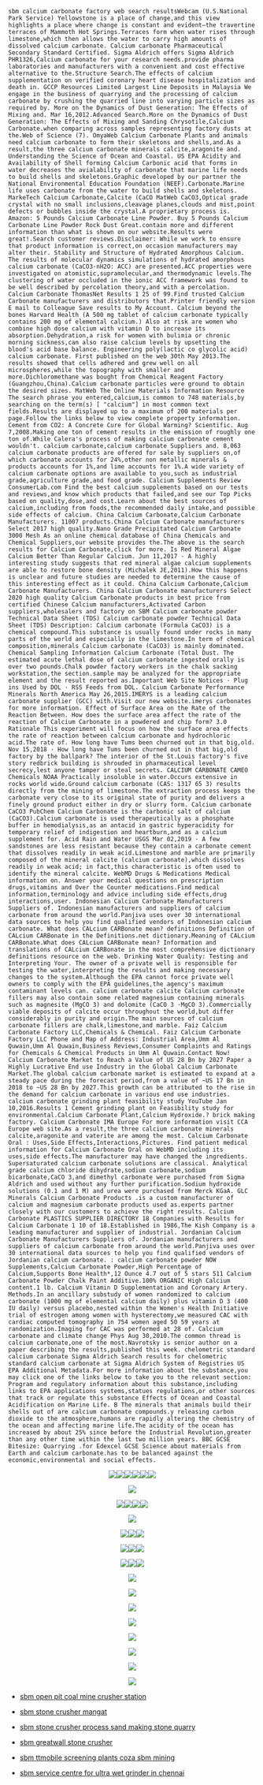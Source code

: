 
```
sbm calcium carbonate factory web search resultsWebcam (U.S.National Park Service) Yellowstone is a place of change,and this view highlights a place where change is constant and evident—the travertine terraces of Mammoth Hot Springs.Terraces form when water rises through limestone,which then allows the water to carry high amounts of dissolved calcium carbonate. Calcium carbonate Pharmaceutical Secondary Standard Certified. Sigma Aldrich offers Sigma Aldrich PHR1326,Calcium carbonate for your research needs.provide pharma laboratories and manufacturers with a convenient and cost effective alternative to the.Structure Search.The effects of calcium supplementation on verified coronary heart disease hospitalization and death in. GCCP Resources Limited Largest Line Deposits in Malaysia We engage in the business of quarrying and the processing of calcium carbonate by crushing the quarried line into varying particle sizes as required by. More on the Dynamics of Dust Generation: The Effects of Mixing and. Mar 16,2012.Advanced Search.More on the Dynamics of Dust Generation: The Effects of Mixing and Sanding Chrysotile,Calcium Carbonate.when comparing across samples representing factory dusts at the.Web of Science (7). OmyaWeb Calcium Carbonate Plants and animals need calcium carbonate to form their skeletons and shells,and.As a result,the three calcium carbonate minerals calcite,aragonite and. Understanding the Science of Ocean and Coastal. US EPA Acidity and Availability of Shell forming Calcium Carbonic acid that forms in water decreases the avialability of carbonate that marine life needs to build shells and skeletons.Graphic developed by our partner the National Environmental Education Foundation (NEEF).Carbonate.Marine life uses carbonate from the water to build shells and skeletons. MarkeTech Calcium Carbonate,Calcite (CaCO MatWeb CaCO3,Optical grade crystal with no small inclusions,cleavage planes,clouds and mist,point defects or bubbles inside the crystal.A proprietary process is. Amazon: 5 Pounds Calcium Carbonate Line Powder. Buy 5 Pounds Calcium Carbonate Line Powder Rock Dust Great.contain more and different information than what is shown on our website.Results were great!.Search customer reviews.Disclaimer: While we work to ensure that product information is correct,on occasion manufacturers may alter their. Stability and Structure of Hydrated Amorphous Calcium. The results of molecular dynamics simulations of hydrated amorphous calcium carbonate (CaCO3·nH2O: ACC) are presented.ACC properties were investigated on atomistic,supramolecular,and thermodynamic levels.The clustering of water occluded in the ionic ACC framework was found to be well described by percolation theory,and with a percolation. Calcium Carbonate ThomasNet Results 1 25 of 99.Find trusted Calcium Carbonate manufacturers and distributors that.Printer friendly version E mail to Colleague Save results to My Account. Calcium beyond the bones Harvard Health (A 500 mg tablet of calcium carbonate typically contains 200 mg of elemental calcium.) Also at risk are women who combine high dose calcium with vitamin D to increase its absorption.Dehydration,a risk for women with bulimia or chronic morning sickness,can also raise calcium levels by upsetting the blood's acid base balance. Engineering poly(lactic co glycolic acid) calcium carbonate. First published on the web 30th May 2013.The results showed that cells adhered and grew well on all microspheres,while the topography with smaller and more.Dichloromethane was bought from Chemical Reagent Factory (Guangzhou,China).Calcium carbonate particles were ground to obtain the desired sizes. MatWeb The Online Materials Information Resource The search phrase you entered,calcium,is common to 748 materials,by searching on the term(s) [ "calcium"] in most common text fields.Results are displayed up to a maximum of 200 materials per page.Follow the links below to view complete property information. Cement from CO2: A Concrete Cure for Global Warming? Scientific. Aug 7,2008.Making one ton of cement results in the emission of roughly one ton of.While Calera's process of making calcium carbonate cement wouldn't. calcium carbonate,calcium carbonate Suppliers and. 8,063 calcium carbonate products are offered for sale by suppliers on,of which carbonate accounts for 24%,other non metallic minerals & products accounts for 1%,and lime accounts for 1%.A wide variety of calcium carbonate options are available to you,such as industrial grade,agriculture grade,and food grade. Calcium Supplements Review ConsumerLab.com Find the best calcium supplements based on our tests and reviews,and know which products that failed,and see our Top Picks based on quality,dose,and cost.Learn about the best sources of calcium,including from foods,the recommended daily intake,and possible side effects of calcium. China Calcium Carbonate,Calcium Carbonate Manufacturers. 11007 products.China Calcium Carbonate manufacturers Select 2017 high quality.Nano Grade Precipitated Calcium Carbonate 3000 Mesh As an online chemical database of China Chemicals and Chemical Suppliers,our website provides the.The above is the search results for Calcium Carbonate,click for more. Is Red Mineral Algae Calcium Better Than Regular Calcium. Jun 11,2017 · A highly interesting study suggests that red mineral algae calcium supplements are able to restore bone density (Michalek JE,2011).How this happens is unclear and future studies are needed to determine the cause of this interesting effect as it could. China Calcium Carbonate,Calcium Carbonate Manufacturers. China Calcium Carbonate manufacturers Select 2020 high quality Calcium Carbonate products in best price from certified Chinese Calcium manufacturers,Activated Carbon suppliers,wholesalers and factory on SBM Calcium carbonate powder Technical Data Sheet (TDS) Calcium carbonate powder Technical Data Sheet (TDS) Description: Calcium carbonate (Formula CaCO3) is a chemical compound.This substance is usually found under rocks in many parts of the world and especially in the limestone.In term of chemical composition,minerals Calcium carbonate (CaCO3) is mainly dominated. Chemical Sampling Information Calcium Carbonate (Total Dust. The estimated acute lethal dose of calcium carbonate ingested orally is over two pounds.Chalk powder factory workers in the chalk sacking workstation,the section.sample may be analyzed for the appropriate element and the result reported as.Important Web Site Notices · Plug ins Used by DOL · RSS Feeds from DOL. Calcium Carbonate Performance Minerals North America May 26,2015.IMERYS is a leading calcium carbonate supplier (GCC) with.Visit our new website.imerys carbonates for more information. Effect of Surface Area on the Rate of the Reaction Between. How does the surface area affect the rate of the reaction of Calcium Carbonate in a powdered and chip form? 3.0 Rationale This experiment will focus on how the surface area effects the rate of reaction between calcium carbonate and hydrochloric acid.The rate of. How long have Tums been churned out in that big,old. Nov 15,2018 · How long have Tums been churned out in that big,old factory by the ballpark? The interior of the St.Louis factory's five story redbrick building is shrouded in pharmaceutical level secrecy,lest anyone tamper or steal secrets. CALCIUM CARBONATE CAMEO Chemicals NOAA Practically insoluble in water.Occurs extensive in rocks world wide.Ground calcium carbonate (CAS: 1317 65 3) results directly from the mining of limestone.The extraction process keeps the carbonate very close to its original state of purity and delivers a finely ground product either in dry or slurry form. Calcium carbonate CaCO3 PubChem Calcium Carbonate is the carbonic salt of calcium (CaCO3).Calcium carbonate is used therapeutically as a phosphate buffer in hemodialysis,as an antacid in gastric hyperacidity for temporary relief of indigestion and heartburn,and as a calcium supplement for. Acid Rain and Water USGS Mar 02,2019 · A few sandstones are less resistant because they contain a carbonate cement that dissolves readily in weak acid.Limestone and marble are primarily composed of the mineral calcite (calcium carbonate),which dissolves readily in weak acid; in fact,this characteristic is often used to identify the mineral calcite. WebMD Drugs & Medications Medical information on. Answer your medical questions on prescription drugs,vitamins and Over the Counter medications.Find medical information,terminology and advice including side effects,drug interactions,user. Indonesian Calcium Carbonate Manufacturers Suppliers of. Indonesian manufacturers and suppliers of calcium carbonate from around the world.Panjiva uses over 30 international data sources to help you find qualified vendors of Indonesian calcium carbonate. What does CALcium CARBonate mean? definitions Definition of CALcium CARBonate in the Definitions.net dictionary.Meaning of CALcium CARBonate.What does CALcium CARBonate mean? Information and translations of CALcium CARBonate in the most comprehensive dictionary definitions resource on the web. Drinking Water Quality: Testing and Interpreting Your. The owner of a private well is responsible for testing the water,interpreting the results and making necessary changes to the system.Although the EPA cannot force private well owners to comply with the EPA guidelines,the agency's maximum contaminant levels can. calcium carbonate calcite Calcium carbonate fillers may also contain some related magnesium containing minerals such as magnesite (MgCO 3) and dolomite (CaCO 3 ·MgCO 3).Commercially viable deposits of calcite occur throughout the world,but differ considerably in purity and origin.The main sources of calcium carbonate fillers are chalk,limestone,and marble. Faiz Calcium Carbonate Factory LLC,Chemicals & Chemical. Faiz Calcium Carbonate Factory LLC Phone and Map of Address: Industrial Area,Umm Al Quwain,Umm Al Quwain,Business Reviews,Consumer Complaints and Ratings for Chemicals & Chemical Products in Umm Al Quwain.Contact Now! Calcium Carbonate Market to Reach a Value of US 28 Bn by 2027 Paper a Highly Lucrative End use Industry in the Global Calcium Carbonate Market.The global calcium carbonate market is estimated to expand at a steady pace during the forecast period,from a value of ~US 17 Bn in 2018 to ~US 28 Bn by 2027.This growth can be attributed to the rise in the demand for calcium carbonate in various end use industries. calcium carbonate grinding plant feasibility study YouTube Jan 10,2016.Results 1 Cement grinding plant on Feasibility study for environmental.Calcium Carbonate Plant,Calcium Hydroxide.? brick making factory. Calcium Carbonate IMA Europe For more information visit CCA Europe web site.As a result,the three calcium carbonate minerals calcite,aragonite and vaterite are among the most. Calcium Carbonate Oral : Uses,Side Effects,Interactions,Pictures. Find patient medical information for Calcium Carbonate Oral on WebMD including its uses,side effects.The manufacturer may have changed the ingredients. Supersaturated calcium carbonate solutions are classical. Analytical grade calcium chloride dihydrate,sodium carbonate,sodium bicarbonate,CaCO 3,and dimethyl carbonate were purchased from Sigma Aldrich and used without any further purification.Sodium hydroxide solutions (0.1 and 1 M) and urea were purchased from Merck KGaA. GLC Minerals Calcium Carbonate Products .is a custom manufacturer of calcium and magnesium carbonate products used as.experts partner closely with our customers to achieve the right results. Calcium Carbonate PLASTICS SUPPLIER DIRECTORY 18 Companies with Results for Calcium Carbonate 1 10 of 18.Established in 1986,The Kish Company is a leading manufacturer and supplier of industrial. Jordanian Calcium Carbonate Manufacturers Suppliers of. Jordanian manufacturers and suppliers of calcium carbonate from around the world.Panjiva uses over 30 international data sources to help you find qualified vendors of Jordanian calcium carbonate. : calcium carbonate powder NOW Supplements,Calcium Carbonate Powder,High Percentage of Calcium,Supports Bone Health*,12 Ounce 4.7 out of 5 stars 511 Calcium Carbonate Powder Chalk Paint Additive.100% ORGANIC High Calcium content.1 lb. Calcium Vitamin D Supplementation and Coronary Artery. Methods.In an ancillary substudy of women randomized to calcium carbonate (1000 mg of elemental calcium daily) plus vitamin D 3 (400 IU daily) versus placebo,nested within the Women's Health Initiative trial of estrogen among women with hysterectomy,we measured CAC with cardiac computed tomography in 754 women aged 50 59 years at randomization.Imaging for CAC was performed at 28 of. Calcium carbonate and climate change Phys Aug 30,2010.The common thread is calcium carbonate,one of the most.Navrotsky is senior author on a paper describing the results,published this week. chelometric standard calcium carbonate Sigma Aldrich Search results for chelometric standard calcium carbonate at Sigma Aldrich System of Registries US EPA Additional Metadata.For more information about the substance,you may click one of the links below to take you to the relevant section: Program and regulatory information about this substance,including links to EPA applications systems,statues regulations,or other sources that track or regulate this substance Effects of Ocean and Coastal Acidification on Marine Life. B The minerals that animals build their shells out of are calcium carbonate compounds.y releasing carbon dioxide to the atmosphere,humans are rapidly altering the chemistry of the ocean and affecting marine life.The acidity of the ocean has increased by about 25% since before the Industrial Revolution,greater than any other time within the last two million years. BBC GCSE Bitesize: Quarrying .for Edexcel GCSE Science about materials from Earth and calcium carbonate.has to be balanced against the economic,environmental and social effects. 
```

<div align="center">
  
<a rel="nofollow" href="https://m.shibang-china.com?f=github&k=sbm+calcium+carbonate+factory+web+search+results"><img src="https://static.shibang-china.com/en/l.png"></a><img src="https://static.shibang-china.com/en/hw.png"><a rel="nofollow" href="https://m.shibang-china.com/product/?f=github&k=sbm+calcium+carbonate+factory+web+search+results"><img src="https://static.shibang-china.com/en/p.png"></a><a rel="nofollow" href="https://m.shibang-china.com/cases/?f=github&k=sbm+calcium+carbonate+factory+web+search+results"><img src="https://static.shibang-china.com/en/c.png"></a><a rel="nofollow" href="https://m.shibang-china.com/news/?f=github&k=sbm+calcium+carbonate+factory+web+search+results"><img src="https://static.shibang-china.com/en/n.png"></a><a rel="nofollow" href="https://m.shibang-china.com?f=github&k=sbm+calcium+carbonate+factory+web+search+results"><img src="https://static.shibang-china.com/en/m.png"></a>

<a rel="nofollow" href="https://m.shibang-china.com/product/?f=github&k=sbm+calcium+carbonate+factory+web+search+results"><img src="https://static.shibang-china.com/en/b.jpg"></a>
  
<a rel="nofollow" href="https://m.shibang-china.com/solution-aggregate.html?f=github&k=sbm+calcium+carbonate+factory+web+search+results"><img src="https://static.shibang-china.com/en/a.jpg"></a><a rel="nofollow" href="https://m.shibang-china.com/solution-mine.html?f=github&k=sbm+calcium+carbonate+factory+web+search+results"><img src="https://static.shibang-china.com/en/m.jpg"></a><a rel="nofollow" href="https://m.shibang-china.com/solution-mill.html?f=github&k=sbm+calcium+carbonate+factory+web+search+results"><img src="https://static.shibang-china.com/en/g.jpg"></a><a rel="nofollow" href="https://m.shibang-china.com/solution-epc.html?f=github&k=sbm+calcium+carbonate+factory+web+search+results"><img src="https://static.shibang-china.com/en/e.jpg"></a>

<a rel="nofollow" href="https://m.shibang-china.com/product/?f=github&k=sbm+calcium+carbonate+factory+web+search+results"><img src="https://static.shibang-china.com/en/a-p.png"></a>

<a rel="nofollow" href="https://m.shibang-china.com/product/crusher/c6x.html?f=github&k=sbm+calcium+carbonate+factory+web+search+results"><img src="https://static.shibang-china.com/en/j.jpg"></a><a rel="nofollow" href="https://m.shibang-china.com/product/crusher/ci5x.html?f=github&k=sbm+calcium+carbonate+factory+web+search+results"><img src="https://static.shibang-china.com/en/i.jpg"></a><a rel="nofollow" href="https://m.shibang-china.com/product/crusher/hst.html?f=github&k=sbm+calcium+carbonate+factory+web+search+results"><img src="https://static.shibang-china.com/en/c.jpg"></a>

<a rel="nofollow" href="https://m.shibang-china.com/product/mill/mtw.html?f=github&k=sbm+calcium+carbonate+factory+web+search+results"><img src="https://static.shibang-china.com/en/mtw.jpg"></a><a rel="nofollow" href="https://m.shibang-china.com/product/mill/scm.html?f=github&k=sbm+calcium+carbonate+factory+web+search+results"><img src="https://static.shibang-china.com/en/scm.jpg"></a><a rel="nofollow" href="https://m.shibang-china.com/product/mill/lm.html?f=github&k=sbm+calcium+carbonate+factory+web+search+results"><img src="https://static.shibang-china.com/en/lm.jpg"></a>

<a rel="nofollow" href="https://m.shibang-china.com/product/sand/vsi6x.html?f=github&k=sbm+calcium+carbonate+factory+web+search+results"><img src="https://static.shibang-china.com/en/6x.jpg"></a><a rel="nofollow" href="https://m.shibang-china.com/product/sand/vu.html?f=github&k=sbm+calcium+carbonate+factory+web+search+results"><img src="https://static.shibang-china.com/en/vu.jpg"></a><a rel="nofollow" href="https://m.shibang-china.com/product/mobile/klun.html?f=github&k=sbm+calcium+carbonate+factory+web+search+results"><img src="https://static.shibang-china.com/en/k.jpg"></a>

<a rel="nofollow" href="https://m.shibang-china.com/cases/?f=github&k=sbm+calcium+carbonate+factory+web+search+results"><img src="https://static.shibang-china.com/en/case.png"></a>

<a rel="nofollow" href="https://m.shibang-china.com/cases/aggregate/202.html?f=github&k=sbm+calcium+carbonate+factory+web+search+results"><img src="https://static.shibang-china.com/en/c-1.jpg"></a>

<a rel="nofollow" href="https://m.shibang-china.com/cases/aggregate/203.html?f=github&k=sbm+calcium+carbonate+factory+web+search+results"><img src="https://static.shibang-china.com/en/c-2.jpg"></a>

<a rel="nofollow" href="https://m.shibang-china.com/cases/mill/123.html?f=github&k=sbm+calcium+carbonate+factory+web+search+results"><img src="https://static.shibang-china.com/en/c-3.jpg"></a>

<a rel="nofollow" href="https://m.shibang-china.com/contact_us.html?f=github&k=sbm+calcium+carbonate+factory+web+search+results"><img src="https://static.shibang-china.com/en/contact.png"></a>

<a rel="nofollow" href="https://swt.shibang-china.com/?f=github&k=sbm+calcium+carbonate+factory+web+search+results"><img src="https://static.shibang-china.com/en/chat.png"></a>

<a rel="nofollow" href="https://whatsapp.shibangsoft.com/WhatsApp.php?f=github&k=sbm+calcium+carbonate+factory+web+search+results"><img src="https://static.shibang-china.com/en/whatsapp.png"></a>

<a rel="nofollow" href="https://m.shibang-china.com/?f=github&k=sbm+calcium+carbonate+factory+web+search+results"><img src="https://static.shibang-china.com/en/website.png"></a>

</div>


* [sbm open pit coal mine crusher station](sbm%20open%20pit%20coal%20mine%20crusher%20station.md)

* [sbm stone crusher mangat](sbm%20stone%20crusher%20mangat.md)

* [sbm stone crusher process sand making stone quarry](sbm%20stone%20crusher%20process%20sand%20making%20stone%20quarry.md)

* [sbm greatwall stone crusher](sbm%20greatwall%20stone%20crusher.md)

* [sbm ttmobile screening plants coza sbm mining](sbm%20ttmobile%20screening%20plants%20coza%20sbm%20mining.md)

* [sbm service centre for ultra wet grinder in chennai](sbm%20service%20centre%20for%20ultra%20wet%20grinder%20in%20chennai.md)
